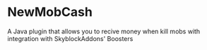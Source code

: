 # NewMobCash
 A Java plugin that allows you to recive money when kill mobs with integration with SkyblockAddons' Boosters
